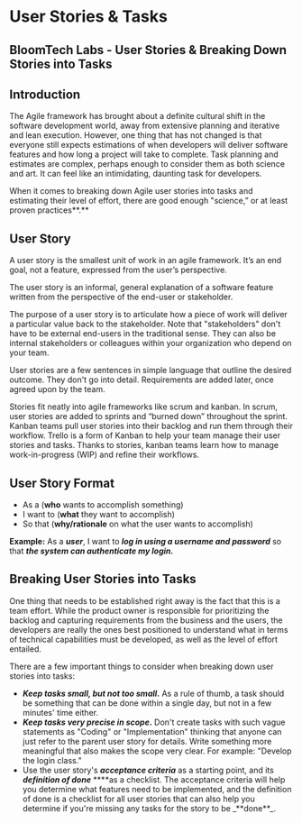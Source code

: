 # User Stories & Tasks

## BloomTech Labs - User Stories & Breaking Down Stories into Tasks

## **Introduction**

The Agile framework has brought about a definite cultural shift in the software development world, away from extensive planning and iterative and lean execution. However, one thing that has not changed is that everyone still expects estimations of when developers will deliver software features and how long a project will take to complete. Task planning and estimates are complex, perhaps enough to consider them as both science and art. It can feel like an intimidating, daunting task for developers.

When it comes to breaking down Agile user stories into tasks and estimating their level of effort, there are good enough "science,” or at least proven practices\*\*.\*\*

## **User Story**

A user story is the smallest unit of work in an agile framework. It’s an end goal, not a feature, expressed from the user’s perspective.

The user story is an informal, general explanation of a software feature written from the perspective of the end-user or stakeholder.

The purpose of a user story is to articulate how a piece of work will deliver a particular value back to the stakeholder. Note that "stakeholders" don't have to be external end-users in the traditional sense. They can also be internal stakeholders or colleagues within your organization who depend on your team.

User stories are a few sentences in simple language that outline the desired outcome. They don't go into detail. Requirements are added later, once agreed upon by the team.

Stories fit neatly into agile frameworks like scrum and kanban. In scrum, user stories are added to sprints and “burned down” throughout the sprint. Kanban teams pull user stories into their backlog and run them through their workflow. Trello is a form of Kanban to help your team manage their user stories and tasks. Thanks to stories, kanban teams learn how to manage work-in-progress (WIP) and refine their workflows.

## User **Story Format**

* As a (**who** wants to accomplish something)
* I want to (**what** they want to accomplish)
* So that (**why/rationale** on what the user wants to accomplish)

**Example:** As a _**user**_, I want to _**log in using a username and password**_ so that _**the system can authenticate my login.**_

## Breaking User Stories into Tasks

One thing that needs to be established right away is the fact that this is a team effort. While the product owner is responsible for prioritizing the backlog and capturing requirements from the business and the users, the developers are really the ones best positioned to understand what in terms of technical capabilities must be developed, as well as the level of effort entailed.

There are a few important things to consider when breaking down user stories into tasks:

* _**Keep tasks small, but not too small**_**.** As a rule of thumb, a task should be something that can be done within a single day, but not in a few minutes' time either.
* _**Keep tasks very precise in scope**_**.** Don't create tasks with such vague statements as "Coding" or "Implementation" thinking that anyone can just refer to the parent user story for details. Write something more meaningful that also makes the scope very clear. For example: "Develop the login class."
* Use the user story's _**acceptance criteria**_ as a starting point, and its _**definition of done**_ **\*\*as a checklist. The acceptance criteria will help you determine what features need to be implemented, and the definition of done is a checklist for all user stories that can also help you determine if you're missing any tasks for the story to be \_**done\*\*\_.
